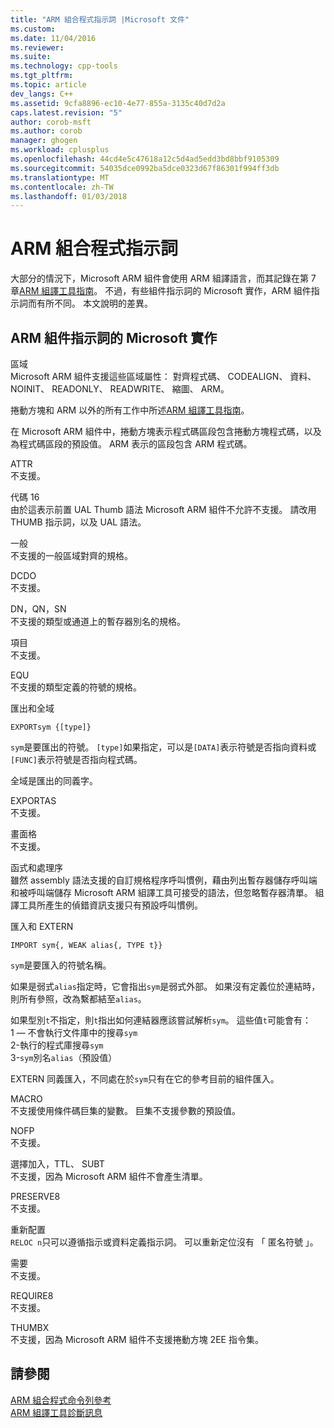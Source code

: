 ```yaml
---
title: "ARM 組合程式指示詞 |Microsoft 文件"
ms.custom: 
ms.date: 11/04/2016
ms.reviewer: 
ms.suite: 
ms.technology: cpp-tools
ms.tgt_pltfrm: 
ms.topic: article
dev_langs: C++
ms.assetid: 9cfa8896-ec10-4e77-855a-3135c40d7d2a
caps.latest.revision: "5"
author: corob-msft
ms.author: corob
manager: ghogen
ms.workload: cplusplus
ms.openlocfilehash: 44cd4e5c47618a12c5d4ad5edd3bd8bbf9105309
ms.sourcegitcommit: 54035dce0992ba5dce0323d67f86301f994ff3db
ms.translationtype: MT
ms.contentlocale: zh-TW
ms.lasthandoff: 01/03/2018
---
```

# <a name="arm-assembler-directives"></a>ARM 組合程式指示詞
大部分的情況下，Microsoft ARM 組件會使用 ARM 組譯語言，而其記錄在第 7 章[ARM 組譯工具指南](http://go.microsoft.com/fwlink/p/?linkid=246102)。 不過，有些組件指示詞的 Microsoft 實作，ARM 組件指示詞而有所不同。 本文說明的差異。  
  
## <a name="microsoft-implementations-of-arm-assembly-directives"></a>ARM 組件指示詞的 Microsoft 實作  
 區域  
 Microsoft ARM 組件支援這些區域屬性： 對齊程式碼、 CODEALIGN、 資料、 NOINIT、 READONLY、 READWRITE、 縮圖、 ARM。  
  
 捲動方塊和 ARM 以外的所有工作中所述[ARM 組譯工具指南](http://go.microsoft.com/fwlink/p/?linkid=246102)。  
  
 在 Microsoft ARM 組件中，捲動方塊表示程式碼區段包含捲動方塊程式碼，以及為程式碼區段的預設值。  ARM 表示的區段包含 ARM 程式碼。  
  
 ATTR  
 不支援。  
  
 代碼 16  
 由於這表示前置 UAL Thumb 語法 Microsoft ARM 組件不允許不支援。  請改用 THUMB 指示詞，以及 UAL 語法。  
  
 一般  
 不支援的一般區域對齊的規格。  
  
 DCDO  
 不支援。  
  
 DN，QN，SN  
 不支援的類型或通道上的暫存器別名的規格。  
  
 項目  
 不支援。  
  
 EQU  
 不支援的類型定義的符號的規格。  
  
 匯出和全域  
 ```  
EXPORTsym {[type]}  
```  
  
 `sym`是要匯出的符號。  `[type]`如果指定，可以是`[DATA]`表示符號是否指向資料或`[FUNC]`表示符號是否指向程式碼。  
  
 全域是匯出的同義字。  
  
 EXPORTAS  
 不支援。  
  
 畫面格  
 不支援。  
  
 函式和處理序  
 雖然 assembly 語法支援的自訂規格程序呼叫慣例，藉由列出暫存器儲存呼叫端和被呼叫端儲存 Microsoft ARM 組譯工具可接受的語法，但忽略暫存器清單。  組譯工具所產生的偵錯資訊支援只有預設呼叫慣例。  
  
 匯入和 EXTERN  
 ```  
IMPORT sym{, WEAK alias{, TYPE t}}  
```  
  
 `sym`是要匯入的符號名稱。  
  
 如果是弱式`alias`指定時，它會指出`sym`是弱式外部。 如果沒有定義位於連結時，則所有參照，改為繫都結至`alias`。  
  
 如果型別`t`不指定，則`t`指出如何連結器應該嘗試解析`sym`。  這些值`t`可能會有：   
1 — 不會執行文件庫中的搜尋`sym`  
2-執行的程式庫搜尋`sym`  
3-`sym`別名`alias`（預設值）  
  
 EXTERN 同義匯入，不同處在於`sym`只有在它的參考目前的組件匯入。  
  
 MACRO  
 不支援使用條件碼巨集的變數。 巨集不支援參數的預設值。  
  
 NOFP  
 不支援。  
  
 選擇加入，TTL、 SUBT  
 不支援，因為 Microsoft ARM 組件不會產生清單。  
  
 PRESERVE8  
 不支援。  
  
 重新配置  
 `RELOC n`只可以遵循指示或資料定義指示詞。 可以重新定位沒有 「 匿名符號 」。  
  
 需要  
 不支援。  
  
 REQUIRE8  
 不支援。  
  
 THUMBX  
 不支援，因為 Microsoft ARM 組件不支援捲動方塊 2EE 指令集。  
  
## <a name="see-also"></a>請參閱  
 [ARM 組合程式命令列參考](../../assembler/arm/arm-assembler-command-line-reference.md)   
 [ARM 組譯工具診斷訊息](../../assembler/arm/arm-assembler-diagnostic-messages.md)